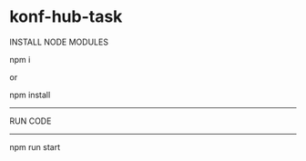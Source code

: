 # konf-hub-task

INSTALL NODE MODULES

npm i

or

npm install

---

RUN CODE

---

npm run start

<!-- default port   http://localhost:3000-->
